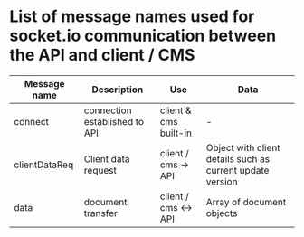 # List of message names used for socket.io communication between the API and client / CMS

| Message name  | Description                   | Use                   | Data                                                      |
| ------------- | ----------------------------- | --------------------- | --------------------------------------------------------- |
| connect       | connection established to API | client & cms built-in | -                                                         |
| clientDataReq | Client data request           | client / cms -> API   | Object with client details such as current update version |
| data          | document transfer             | client / cms <-> API  | Array of document objects                                 |
